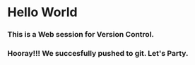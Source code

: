 # Hello World

### This is a Web session for Version Control.

### Hooray!!! We succesfully pushed to git. Let's Party.